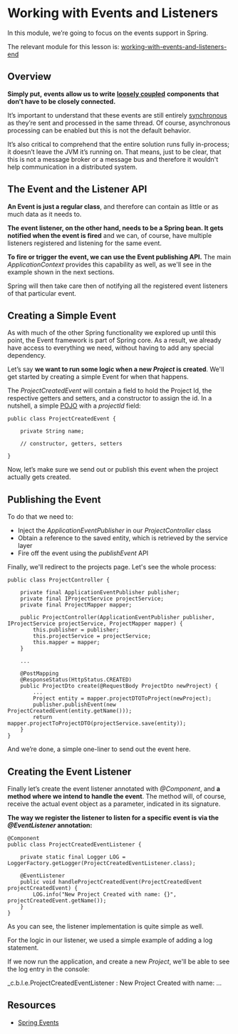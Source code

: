 # Working with Events and Listeners

In this module, we’re going to focus on the events support in Spring.

The relevant module for this lesson is: [working-with-events-and-listeners-end](../code/learn-spring-m5/events-and-listeners-end)

## Overview

**Simply put,** **events allow us to write** [**loosely coupled**](https://en.wikipedia.org/wiki/Loose_coupling) **components** **that don’t have to be closely connected.**

It’s important to understand that these events are still entirely [synchronous](https://stackoverflow.com/a/748189/6661361) as they’re sent and processed in the same thread. Of course, asynchronous processing can be enabled but this is not the default behavior.

It’s also critical to comprehend that the entire solution runs fully in-process; it doesn’t leave the JVM it’s running on. That means, just to be clear, that this is not a message broker or a message bus and therefore it wouldn't help communication in a distributed system.

## The Event and the Listener API

**An Event is just a regular class**, and therefore can contain as little or as much data as it needs to.

**The event listener, on the other hand, needs to be a Spring bean. It gets notified when the event is fired** and we can, of course, have multiple listeners registered and listening for the same event.

**To fire or trigger the event, we can use the Event publishing API.** The main _ApplicationContext_ provides this capability as well, as we'll see in the example shown in the next sections.

Spring will then take care then of notifying all the registered event listeners of that particular event.

## Creating a Simple Event

As with much of the other Spring functionality we explored up until this point, the Event framework is part of Spring core. As a result, we already have access to everything we need, without having to add any special dependency.

Let’s say **we want to run some logic when a new _Project_ is created**. We'll get started by creating a simple Event for when that happens.

The _ProjectCreatedEvent_ will contain a field to hold the Project Id, the respective getters and setters, and a constructor to assign the id. In a nutshell, a simple [POJO](https://www.martinfowler.com/bliki/POJO.html) with a _projectId_ field:

```
public class ProjectCreatedEvent {

    private String name;

    // constructor, getters, setters

}
```

Now, let’s make sure we send out or publish this event when the project actually gets created.

## Publishing the Event

To do that we need to:

-   Inject the _ApplicationEventPublisher_ in our _ProjectController_ class
-   Obtain a reference to the saved entity, which is retrieved by the service layer
-   Fire off the event using the _publishEvent_ API

Finally, we'll redirect to the projects page. Let's see the whole process:

```
public class ProjectController {

    private final ApplicationEventPublisher publisher;
    private final IProjectService projectService;
    private final ProjectMapper mapper;

    public ProjectController(ApplicationEventPublisher publisher, IProjectService projectService, ProjectMapper mapper) {
        this.publisher = publisher;
        this.projectService = projectService;
        this.mapper = mapper;
    }
    
    ...
    
    @PostMapping
    @ResponseStatus(HttpStatus.CREATED)
    public ProjectDto create(@RequestBody ProjectDto newProject) {
        ...
        Project entity = mapper.projectDTOToProject(newProject);
        publisher.publishEvent(new ProjectCreatedEvent(entity.getName()));
        return mapper.projectToProjectDTO(projectService.save(entity));
    }
}
```

And we’re done, a simple one-liner to send out the event here.

## Creating the Event Listener

Finally let’s create the event listener annotated with _@Component_, and **a method where we intend to handle the event**. The method will, of course, receive the actual event object as a parameter, indicated in its signature.

**The way we register the listener to listen for a specific event is via the _@EventListener_ annotation:**

```
@Component
public class ProjectCreatedEventListener {

    private static final Logger LOG = LoggerFactory.getLogger(ProjectCreatedEventListener.class);

    @EventListener
    public void handleProjectCreatedEvent(ProjectCreatedEvent projectCreatedEvent) {
        LOG.info("New Project Created with name: {}", projectCreatedEvent.getName());
    }
}
```

As you can see, the listener implementation is quite simple as well.

For the logic in our listener, we used a simple example of adding a log statement.

If we now run the application, and create a new _Project_, we'll be able to see the log entry in the console:

_c.b.l.e.ProjectCreatedEventListener   : New Project Created with name: ...

## Resources
- [Spring Events](https://www.baeldung.com/spring-events)
